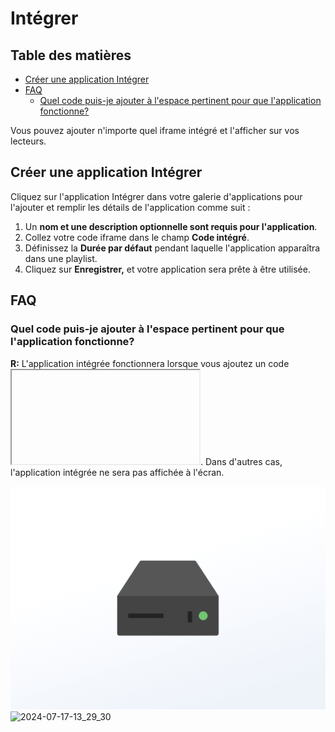 # Intégrer

## Table des matières
- [Créer une application Intégrer](#créer-une-application-intégrer)
- [FAQ](#faq)
    - [Quel code puis-je ajouter à l'espace pertinent pour que l'application fonctionne?](#h-quel-code-puis-je-ajouter-à-lespace-pertinent-pour-que-lapplication-fonctionne)

Vous pouvez ajouter n'importe quel iframe intégré et l'afficher sur vos lecteurs.

## Créer une application Intégrer
Cliquez sur l'application Intégrer dans votre galerie d'applications pour l'ajouter et remplir les détails de l'application comme suit :
1.  Un **nom et une description optionnelle sont requis pour l'application**.
2.  Collez votre code iframe dans le champ **Code intégré**.
3.  Définissez la **Durée par défaut** pendant laquelle l'application apparaîtra dans une playlist.
4.  Cliquez sur **Enregistrer,** et votre application sera prête à être utilisée.

## FAQ
### Quel code puis-je ajouter à l'espace pertinent pour que l'application fonctionne?
**R:** L'application intégrée fonctionnera lorsque vous ajoutez un code <iframe></iframe>. Dans d'autres cas, l'application intégrée ne sera pas affichée à l'écran.

![Player-Basic-info-1](./images/Player-Basic-info-1.png)
![2024-07-17-13_29_30](./images/2024-07-17-13_29_30.png)